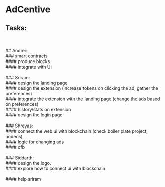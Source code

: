 # AdCentive

## Tasks:
<br/>
<br/>
## Andrei:<br/>
### smart contracts<br/>
#### produce blocks<br/>
#### integrate with UI<br/>
<br/>
### Sriram:<br/>
#### design the landing page<br/>
#### design the extension (increase tokens on clicking the ad, gather the preferences)<br/>
#### integrate the extension with the landing page (change the ads based on preferences)<br/>
#### history/stats on extension<br/>
#### design the login page<br/>
<br/>
### Shreyas:<br/>
#### connect the web ui with blockchain (check boiler plate project, nodeos)<br/>
#### logic for changing ads<br/>
#### ofb<br/>
<br/>
### Siddarth:<br/>
#### design the logo.<br/>
#### explore how to connect ui with blockchain<br/><br/>
#### help sriram<br/>
<br/>
<br/>




